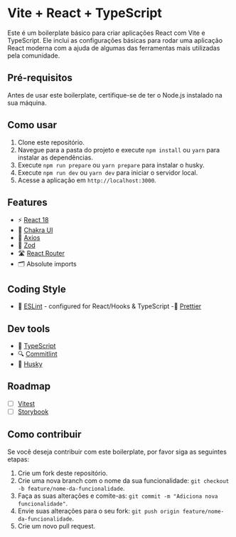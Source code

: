 # Vite + React + TypeScript

Este é um boilerplate básico para criar aplicações React com Vite e TypeScript. Ele inclui as configurações básicas para rodar uma aplicação React moderna com a ajuda de algumas das ferramentas mais utilizadas pela comunidade.

## Pré-requisitos

Antes de usar este boilerplate, certifique-se de ter o Node.js instalado na sua máquina.

## Como usar

1. Clone este repositório.
2. Navegue para a pasta do projeto e execute `npm install` ou `yarn` para instalar as dependências.
3. Execute `npm run prepare` ou `yarn prepare` para instalar o husky.
4. Execute `npm run dev` ou `yarn dev` para iniciar o servidor local.
5. Acesse a aplicação em `http://localhost:3000`.

## Features 

- ⚡️ [React 18](https://reactjs.org/blog/2022/03/29/react-v18.html)
- 🎨 [Chakra UI](https://chakra-ui.com/)
- 📡 [Axios](https://axios-http.com/)
- 🧪 [Zod](https://github.com/vriad/zod)
- 🛣 [React Router](https://reactrouter.com/)
- 🗂 Absolute imports

## Coding Style

- 🚦 [ESLint](https://eslint.org/) - configured for React/Hooks & TypeScript
-💄 [Prettier](https://prettier.io/)

## Dev tools

- 🦾 [TypeScript](https://www.typescriptlang.org/)
- 🔍 [Commitlint](https://commitlint.js.org/)
- 🐶 [Husky](https://typicode.github.io/husky/#/)


## Roadmap

- [ ] [Vitest](https://vitest.netlify.app/)
- [ ] [Storybook](https://storybook.js.org/)

## Como contribuir

Se você deseja contribuir com este boilerplate, por favor siga as seguintes etapas:

1. Crie um fork deste repositório.
2. Crie uma nova branch com o nome da sua funcionalidade: `git checkout -b feature/nome-da-funcionalidade`.
3. Faça as suas alterações e comite-as: `git commit -m "Adiciona nova funcionalidade"`.
4. Envie suas alterações para o seu fork: `git push origin feature/nome-da-funcionalidade`.
5. Crie um novo pull request.
